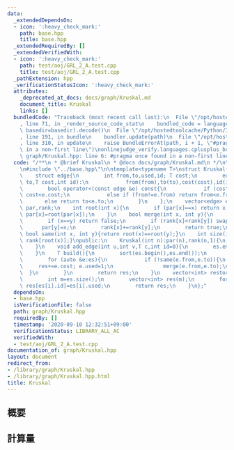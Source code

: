 ```yaml
---
data:
  _extendedDependsOn:
  - icon: ':heavy_check_mark:'
    path: base.hpp
    title: base.hpp
  _extendedRequiredBy: []
  _extendedVerifiedWith:
  - icon: ':heavy_check_mark:'
    path: test/aoj/GRL_2_A.test.cpp
    title: test/aoj/GRL_2_A.test.cpp
  _pathExtension: hpp
  _verificationStatusIcon: ':heavy_check_mark:'
  attributes:
    _deprecated_at_docs: docs/graph/Kruskal.md
    document_title: Kruskal
    links: []
  bundledCode: "Traceback (most recent call last):\n  File \"/opt/hostedtoolcache/Python/3.8.5/x64/lib/python3.8/site-packages/onlinejudge_verify/documentation/build.py\"\
    , line 71, in _render_source_code_stat\n    bundled_code = language.bundle(stat.path,\
    \ basedir=basedir).decode()\n  File \"/opt/hostedtoolcache/Python/3.8.5/x64/lib/python3.8/site-packages/onlinejudge_verify/languages/cplusplus.py\"\
    , line 191, in bundle\n    bundler.update(path)\n  File \"/opt/hostedtoolcache/Python/3.8.5/x64/lib/python3.8/site-packages/onlinejudge_verify/languages/cplusplus_bundle.py\"\
    , line 310, in update\n    raise BundleErrorAt(path, i + 1, \"#pragma once found\
    \ in a non-first line\")\nonlinejudge_verify.languages.cplusplus_bundle.BundleErrorAt:\
    \ graph/Kruskal.hpp: line 6: #pragma once found in a non-first line\n"
  code: "/**\n * @brief Kruskal\n * @docs docs/graph/Kruskal.md\n */\n\n#pragma once\n\
    \n#include \"../base.hpp\"\n\ntemplate<typename T>\nstruct Kruskal{\nprivate:\n\
    \    struct edge{\n        int from,to,used,id; T cost;\n        edge(int from,int\
    \ to,T cost,int id):\n            from(from),to(to),cost(cost),id(id),used(0){}\n\
    \        bool operator<(const edge &e) const{\n            if (cost!=e.cost) return\
    \ cost<e.cost;\n            else if (from!=e.from) return from<e.from;\n     \
    \       else return to<e.to;\n        }\n    };\n    vector<edge> es;\n    vector<int>\
    \ par,rank;\n    int root(int x){\n        if (par[x]==x) return x;\n        return\
    \ par[x]=root(par[x]);\n    }\n    bool merge(int x, int y){\n        x=root(x),y=root(y);\n\
    \        if (x==y) return false;\n        if (rank[x]<rank[y]) swap(x,y);\n  \
    \      par[y]=x;\n        rank[x]+=rank[y];\n        return true;\n    }\n   \
    \ bool same(int x, int y){return root(x)==root(y);}\n    int size(int x){return\
    \ rank[root(x)];}\npublic:\n    Kruskal(int n):par(n),rank(n,1){\n        iota(par.begin(),par.end(),0);\n\
    \    }\n    void add_edge(int u,int v,T c,int id=0){\n        es.emplace_back(u,v,c,id);\n\
    \    }\n    T build(){\n        sort(es.begin(),es.end());\n        T res=0;\n\
    \        for (auto &e:es){\n            if (!same(e.from,e.to)){\n           \
    \     res+=e.cost; e.used=1;\n                merge(e.from,e.to);\n          \
    \  }\n        }\n        return res;\n    }\n    vector<int> restore(T &c){\n\
    \        int m=es.size();\n        vector<int> res(m);\n        for (int i=0;i<m;++i)\
    \ res[es[i].id]=es[i].used;\n        return res;\n    }\n};"
  dependsOn:
  - base.hpp
  isVerificationFile: false
  path: graph/Kruskal.hpp
  requiredBy: []
  timestamp: '2020-09-10 12:32:51+09:00'
  verificationStatus: LIBRARY_ALL_AC
  verifiedWith:
  - test/aoj/GRL_2_A.test.cpp
documentation_of: graph/Kruskal.hpp
layout: document
redirect_from:
- /library/graph/Kruskal.hpp
- /library/graph/Kruskal.hpp.html
title: Kruskal
---
```

## 概要

## 計算量
